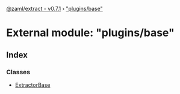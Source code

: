 [@zaml/extract - v0.7.1](../README.md) › ["plugins/base"](_plugins_base_.md)

# External module: "plugins/base"

## Index

### Classes

* [ExtractorBase](../classes/_plugins_base_.extractorbase.md)
